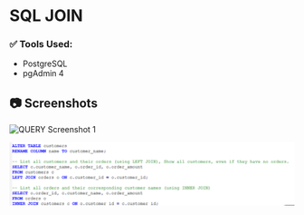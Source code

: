 # SQL JOIN

### ✅ Tools Used:
- PostgreSQL
- pgAdmin 4
  
## 📷 Screenshots

![QUERY Screenshot 1](screenshot%201%20.png)

![QUERY Screenshot 2](screenshot%202.png)




